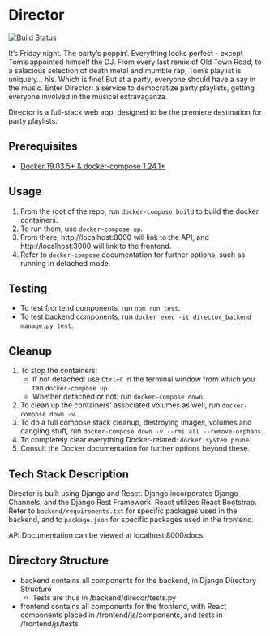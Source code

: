 # Director
[![Build Status](https://travis-ci.org/CS130-W20/team-B1.svg?branch=master)](https://travis-ci.org/CS130-W20/team-B1)

It’s Friday night. The party’s poppin’. Everything looks perfect - except Tom’s appointed himself the DJ. From every last remix of Old Town Road, to a salacious selection of death metal and mumble rap, Tom’s playlist is uniquely… his. Which is fine! But at a party, everyone should have a say in the music. Enter Director: a service to democratize party playlists, getting everyone involved in the musical extravaganza.

Director is a full-stack web app, designed to be the premiere destination for party playlists.

## Prerequisites

 - [Docker 19.03.5+ & docker-compose 1.24.1+](https://docs.docker.com/compose/install/)

## Usage

1.  From the root of the repo, run `docker-compose build` to build the docker containers.
2. To run them, use `docker-compose up`.
2. From there, http://localhost:8000 will link to the API, and http://localhost:3000 will link to the frontend.
4. Refer to `docker-compose` documentation for further options, such as running in detached mode.

## Testing

-  To test frontend components, run `npm run test`.
-  To test backend components, run `docker exec -it director_backend manage.py test`.

## Cleanup

1.  To stop the containers:
    - If not detached: use `Ctrl+C` in the terminal window from which you ran `docker-compose up`
    - Whether detached or not: run `docker-compose down`.
2. To clean up the containers' associated volumes as well, run `docker-compose down -v`.
3. To do a full compose stack cleanup, destroying images, volumes and dangling stuff, run `docker-compose down -v --rmi all --remove-orphans`.
4. To completely clear everything Docker-related: `docker system prune`.
5. Consult the Docker documentation for further options beyond these.

## Tech Stack Description

Director is built using Django and React. Django incorporates Django Channels, and the Django Rest Framework. React utilizes React Bootstrap. Refer to `backend/requirements.txt` for specific packages used in the backend, and to `package.json` for specific packages used in the frontend.

API Documentation can be viewed at localhost:8000/docs.

## Directory Structure
- backend contains all components for the backend, in Django Directory Structure
    - Tests are thus in /backend/direcor/tests.py
- frontend contains all components for the frontend, with React components placed in /frontend/js/components, and tests in /frontend/js/tests
